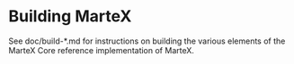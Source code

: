 Building MarteX
=============

See doc/build-*.md for instructions on building the various
elements of the MarteX Core reference implementation of MarteX.

